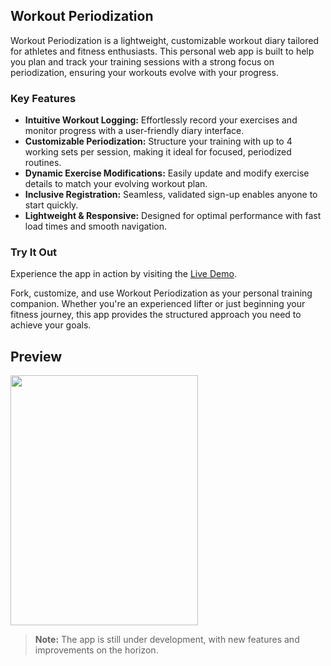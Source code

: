 ## Workout Periodization

Workout Periodization is a lightweight, customizable workout diary tailored for athletes and fitness enthusiasts. This personal web app is built to help you plan and track your training sessions with a strong focus on periodization, ensuring your workouts evolve with your progress.

### Key Features

- **Intuitive Workout Logging:** Effortlessly record your exercises and monitor progress with a user-friendly diary interface.
- **Customizable Periodization:** Structure your training with up to 4 working sets per session, making it ideal for focused, periodized routines.
- **Dynamic Exercise Modifications:** Easily update and modify exercise details to match your evolving workout plan.
- **Inclusive Registration:** Seamless, validated sign-up enables anyone to start quickly.
- **Lightweight & Responsive:** Designed for optimal performance with fast load times and smooth navigation.

### Try It Out

Experience the app in action by visiting the [Live Demo](https://vito.pythonanywhere.com/).

Fork, customize, and use Workout Periodization as your personal training companion. Whether you're an experienced lifter or just beginning your fitness journey, this app provides the structured approach you need to achieve your goals.

## Preview


<img src='https://drive.google.com/file/d/1GeLs6sRQSpLDVY0x9w2zPOPSRUYc4CPb/view?usp=sharing' width="300" height="400">



> **Note:** The app is still under development, with new features and improvements on the horizon.
